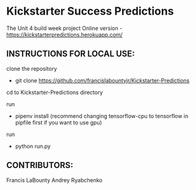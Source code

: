 # Kickstarter Success Predictions
The Unit 4 build week project
Online version - https://kickstarterpredictions.herokuapp.com/

## INSTRUCTIONS FOR LOCAL USE:
clone the repository
- git clone https://github.com/francislabountyjr/Kickstarter-Predictions

cd to Kickstarter-Predictions directory

run
- pipenv install
(recommend changing tensorflow-cpu to tensorflow in pipfile first if you want to use gpu)

run
- python run.py

## CONTRIBUTORS:
Francis LaBounty
Andrey Ryabchenko
